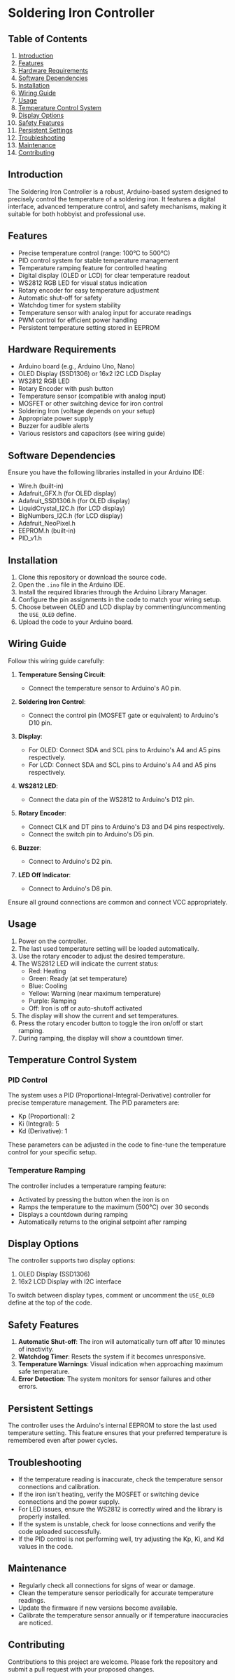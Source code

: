 # Soldering Iron Controller

## Table of Contents
1. [Introduction](#introduction)
2. [Features](#features)
3. [Hardware Requirements](#hardware-requirements)
4. [Software Dependencies](#software-dependencies)
5. [Installation](#installation)
6. [Wiring Guide](#wiring-guide)
7. [Usage](#usage)
8. [Temperature Control System](#temperature-control-system)
9. [Display Options](#display-options)
10. [Safety Features](#safety-features)
11. [Persistent Settings](#persistent-settings)
12. [Troubleshooting](#troubleshooting)
13. [Maintenance](#maintenance)
14. [Contributing](#contributing)

## Introduction

The Soldering Iron Controller is a robust, Arduino-based system designed to precisely control the temperature of a soldering iron. It features a digital interface, advanced temperature control, and safety mechanisms, making it suitable for both hobbyist and professional use.

## Features

- Precise temperature control (range: 100°C to 500°C)
- PID control system for stable temperature management
- Temperature ramping feature for controlled heating
- Digital display (OLED or LCD) for clear temperature readout
- WS2812 RGB LED for visual status indication
- Rotary encoder for easy temperature adjustment
- Automatic shut-off for safety
- Watchdog timer for system stability
- Temperature sensor with analog input for accurate readings
- PWM control for efficient power handling
- Persistent temperature setting stored in EEPROM

## Hardware Requirements

- Arduino board (e.g., Arduino Uno, Nano)
- OLED Display (SSD1306) or 16x2 I2C LCD Display
- WS2812 RGB LED
- Rotary Encoder with push button
- Temperature sensor (compatible with analog input)
- MOSFET or other switching device for iron control
- Soldering Iron (voltage depends on your setup)
- Appropriate power supply
- Buzzer for audible alerts
- Various resistors and capacitors (see wiring guide)

## Software Dependencies

Ensure you have the following libraries installed in your Arduino IDE:

- Wire.h (built-in)
- Adafruit_GFX.h (for OLED display)
- Adafruit_SSD1306.h (for OLED display)
- LiquidCrystal_I2C.h (for LCD display)
- BigNumbers_I2C.h (for LCD display)
- Adafruit_NeoPixel.h
- EEPROM.h (built-in)
- PID_v1.h

## Installation

1. Clone this repository or download the source code.
2. Open the `.ino` file in the Arduino IDE.
3. Install the required libraries through the Arduino Library Manager.
4. Configure the pin assignments in the code to match your wiring setup.
5. Choose between OLED and LCD display by commenting/uncommenting the `USE_OLED` define.
6. Upload the code to your Arduino board.

## Wiring Guide

Follow this wiring guide carefully:

1. **Temperature Sensing Circuit**:
   - Connect the temperature sensor to Arduino's A0 pin.

2. **Soldering Iron Control**:
   - Connect the control pin (MOSFET gate or equivalent) to Arduino's D10 pin.

3. **Display**:
   - For OLED: Connect SDA and SCL pins to Arduino's A4 and A5 pins respectively.
   - For LCD: Connect SDA and SCL pins to Arduino's A4 and A5 pins respectively.

4. **WS2812 LED**:
   - Connect the data pin of the WS2812 to Arduino's D12 pin.

5. **Rotary Encoder**:
   - Connect CLK and DT pins to Arduino's D3 and D4 pins respectively.
   - Connect the switch pin to Arduino's D5 pin.

6. **Buzzer**:
   - Connect to Arduino's D2 pin.

7. **LED Off Indicator**:
   - Connect to Arduino's D8 pin.

Ensure all ground connections are common and connect VCC appropriately.

## Usage

1. Power on the controller.
2. The last used temperature setting will be loaded automatically.
3. Use the rotary encoder to adjust the desired temperature.
4. The WS2812 LED will indicate the current status:
   - Red: Heating
   - Green: Ready (at set temperature)
   - Blue: Cooling
   - Yellow: Warning (near maximum temperature)
   - Purple: Ramping
   - Off: Iron is off or auto-shutoff activated
5. The display will show the current and set temperatures.
6. Press the rotary encoder button to toggle the iron on/off or start ramping.
7. During ramping, the display will show a countdown timer.

## Temperature Control System

### PID Control
The system uses a PID (Proportional-Integral-Derivative) controller for precise temperature management. The PID parameters are:
- Kp (Proportional): 2
- Ki (Integral): 5
- Kd (Derivative): 1

These parameters can be adjusted in the code to fine-tune the temperature control for your specific setup.

### Temperature Ramping
The controller includes a temperature ramping feature:
- Activated by pressing the button when the iron is on
- Ramps the temperature to the maximum (500°C) over 30 seconds
- Displays a countdown during ramping
- Automatically returns to the original setpoint after ramping

## Display Options

The controller supports two display options:
1. OLED Display (SSD1306)
2. 16x2 LCD Display with I2C interface

To switch between display types, comment or uncomment the `USE_OLED` define at the top of the code.

## Safety Features

1. **Automatic Shut-off**: The iron will automatically turn off after 10 minutes of inactivity.
2. **Watchdog Timer**: Resets the system if it becomes unresponsive.
3. **Temperature Warnings**: Visual indication when approaching maximum safe temperature.
4. **Error Detection**: The system monitors for sensor failures and other errors.

## Persistent Settings

The controller uses the Arduino's internal EEPROM to store the last used temperature setting. This feature ensures that your preferred temperature is remembered even after power cycles.

## Troubleshooting

- If the temperature reading is inaccurate, check the temperature sensor connections and calibration.
- If the iron isn't heating, verify the MOSFET or switching device connections and the power supply.
- For LED issues, ensure the WS2812 is correctly wired and the library is properly installed.
- If the system is unstable, check for loose connections and verify the code uploaded successfully.
- If the PID control is not performing well, try adjusting the Kp, Ki, and Kd values in the code.

## Maintenance

- Regularly check all connections for signs of wear or damage.
- Clean the temperature sensor periodically for accurate temperature readings.
- Update the firmware if new versions become available.
- Calibrate the temperature sensor annually or if temperature inaccuracies are noticed.

## Contributing

Contributions to this project are welcome. Please fork the repository and submit a pull request with your proposed changes.
